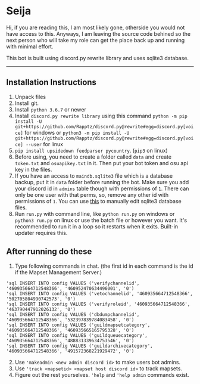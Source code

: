 # Seija
Hi, if you are reading this, I am most likely gone, otherside you would not have access to this.
Anyways, I am leaving the source code behined so the next person who will take my role can get the place back up and running with minimal effort. 

This bot is built using discord.py rewrite library and uses sqlite3 database.

---

## Installation Instructions

1. Unpack files
2. Install git.
3. Install `python 3.6.7` or newer
4. Install `discord.py rewrite library` using this command `python -m pip install -U git+https://github.com/Rapptz/discord.py@rewrite#egg=discord.py[voice]` for windows or `python3 -m pip install -U git+https://github.com/Rapptz/discord.py@rewrite#egg=discord.py[voice] --user` for linux
5. `pip install upsidedown feedparser pycountry`. (`pip3` on linux)
6. Before using, you need to create a folder called `data` and create `token.txt` and `osuapikey.txt` in it. Then put your bot token and osu api key in the files. 
7. If you have an access to `maindb.sqlite3` file which is a database backup, put it in `data` folder before running the bot. Make sure you add your discord id in `admins` table though with permissions of `1`. There can only be one user with that perms, so, remove any other id with permissions of `1`. You can use [this](https://sqlitebrowser.org/) to manually edit sqlite3 database files.
8. Run `run.py` with command line, like `python run.py` on windows or `python3 run.py` on linux or use the batch file or however you want. It's recommended to run it in a loop so it restarts when it exits. Built-in updater requires this.

## After running do these

1. Type following commands in chat. (the first id in each command is the id if the Mapset Management Server.)
```
'sql INSERT INTO config VALUES ('verifychannelid', '460935664712548366', '460952470634496001', '0')
'sql INSERT INTO config VALUES ('vetochannelid', '460935664712548366', '502705804990742573', '0')
'sql INSERT INTO config VALUES ('verifyroleid', '460935664712548366', '463790447912026132', '0')
'sql INSERT INTO config VALUES ('dbdumpchannelid', '460935664712548366', '532397839784083458', '0')
'sql INSERT INTO config VALUES ('guildmapsetcategory', '460935664712548366', '460935665165795328', '0')
'sql INSERT INTO config VALUES ('guildqueuecategory', '460935664712548366', '488831339634753546', '0')
'sql INSERT INTO config VALUES ('guildarchivecategory', '460935664712548366', '491572368221929472', '0')
```
2. Use `'makeadmin <new admin discord id>` to make users bot admins.
3. Use `'track <mapsetid> <mapset host discord id>` to track mapsets.
4. Figure out the rest yourselves. `'help` and `'help admin` commands exist.
